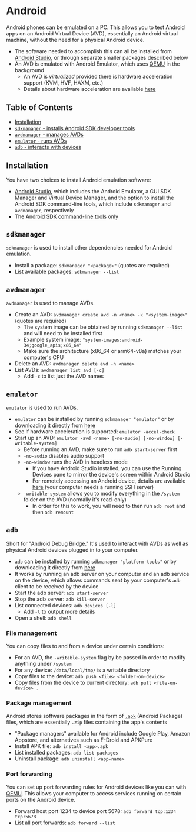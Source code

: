 # Android

Android phones can be emulated on a PC. This allows you to test Android apps on an Android Virtual Device (AVD), essentially an Android virtual machine, without the need for a physical Android device.

- The software needed to accomplish this can all be installed from [Android Studio](https://developer.android.com/studio), or through separate smaller packages described below
- An AVD is emulated with Android Emulator, which uses [QEMU](../qemu) in the background
    - An AVD is _virtualized_ provided there is hardware acceleration support (KVM, HVF, HAXM, etc.)
    - Details about hardware acceleration are available [here](https://developer.android.com/studio/run/emulator-acceleration#accel-vm)

## Table of Contents

- [Installation](#installation)
- [`sdkmanager` - installs Android SDK developer tools](#sdkmanager)
- [`avdmanager` - manages AVDs](#avdmanager)
- [`emulator` - runs AVDs](#emulator)
- [`adb` - interacts with devices](#adb)

## Installation

You have two choices to install Android emulation software:

- [Android Studio](https://developer.android.com/studio), which includes the Android Emulator, a GUI SDK Manager and Virtual Device Manager, and the option to install the Android SDK command-line tools, which include `sdkmanager` and `avdmanager`, respectively
- The [Android SDK command-line tools](https://developer.android.com/studio#command-line-tools-only) only

## `sdkmanager`

`sdkmanager` is used to install other dependencies needed for Android emulation.

- Install a package: `sdkmanager "<package>"` (quotes are required)
- List available packages: `sdkmanager --list`

## `avdmanager`

`avdmanager` is used to manage AVDs.

- Create an AVD: `avdmanager create avd -n <name> -k "<system-image>"` (quotes are required)
    - The system image can be obtained by running `sdkmanager --list` and will need to be installed first
    - Example system image: `"system-images;android-34;google_apis;x86_64"`
    - Make sure the architecture (x86_64 or arm64-v8a) matches your computer's CPU
- Delete an AVD: `avdmanager delete avd -n <name>`
- List AVDs: `avdmanager list avd [-c]`
    - Add `-c` to list just the AVD names

## `emulator`

`emulator` is used to run AVDs.

- `emulator` can be installed by running `sdkmanager "emulator"` or by downloading it directly from [here](https://developer.android.com/studio/emulator_archive)
- See if hardware acceleration is supported: `emulator -accel-check`
- Start up an AVD: `emulator -avd <name> [-no-audio] [-no-window] [-writable-system]`
    - Before running an AVD, make sure to run `adb start-server` first
    - `-no-audio` disables audio support
    - `-no-window` runs the AVD in headless mode
        - If you have Android Studio installed, you can use the Running Devices pane to mirror the device's screen within Android Studio
        - For remotely accessing an Android device, details are available [here](https://www.reddit.com/r/androiddev/comments/13kdma9/comment/jkjz0ej/) (your computer needs a running SSH server)
    - `-writable-system` allows you to modify everything in the `/system` folder on the AVD (normally it's read-only)
        - In order for this to work, you will need to then run `adb root` and then `adb remount`

## `adb`

Short for "Android Debug Bridge." It's used to interact with AVDs as well as physical Android devices plugged in to your computer.

- `adb` can be installed by running `sdkmanager "platform-tools"` or by downloading it directly from [here](https://developer.android.com/tools/releases/platform-tools)
- It works by running an adb server on your computer and an adb service on the device, which allows commands sent by your computer's `adb` client to be received by the device
- Start the adb server: `adb start-server`
- Stop the adb server: `adb kill-server`
- List connected devices: `adb devices [-l]`
    - Add `-l` to output more details
- Open a shell: `adb shell`

### File management

You can copy files to and from a device under certain conditions:

- For an AVD, the `-writable-system` flag by be passed in order to modify anything under `/system`
- For any device: `/data/local/tmp/` is a writable directory
- Copy files to the device: `adb push <file> <folder-on-device>`
- Copy files from the device to current directory: `adb pull <file-on-device> .`

### Package management

Android stores software packages in the form of [`.apk`](https://en.wikipedia.org/wiki/Apk_(file_format)#Package_contents) (Android Package) files, which are essentially `.zip` files containing the app's contents

- "Package managers" available for Android include Google Play, Amazon Appstore, and alternatives such as F-Droid and APKPure
- Install APK file: `adb install <app>.apk`
- List installed packages: `adb list packages`
- Uninstall package: `adb uninstall <app-name>`

### Port forwarding

You can set up port forwarding rules for Android devices like you can with [QEMU](../qemu#port-forwarding). This allows your computer to access services running on certain ports on the Android device.

- Forward host port 1234 to device port 5678: `adb forward tcp:1234 tcp:5678`
- List all port forwards: `adb forward --list`
